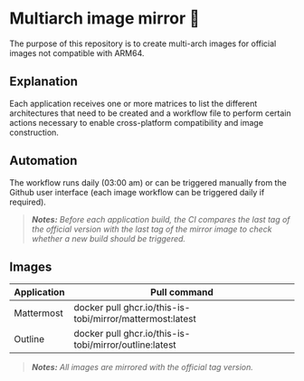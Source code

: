 # Multiarch image mirror :twisted_rightwards_arrows:

The purpose of this repository is to create multi-arch images for official images not compatible with ARM64. 

## Explanation

Each application receives one or more matrices to list the different architectures that need to be created and a workflow file to perform certain actions necessary to enable cross-platform compatibility and image construction.

## Automation

The workflow runs daily (03:00 am) or can be triggered manually from the Github user interface (each image workflow can be triggered daily if required).

> *__Notes:__ Before each application build, the CI compares the last tag of the official version with the last tag of the mirror image to check whether a new build should be triggered.*


## Images

| Application | Pull command                                              |
| ----------- | --------------------------------------------------------- |
| Mattermost  | docker pull ghcr.io/this-is-tobi/mirror/mattermost:latest |
| Outline     | docker pull ghcr.io/this-is-tobi/mirror/outline:latest    |

> *__Notes:__ All images are mirrored with the official tag version.*
